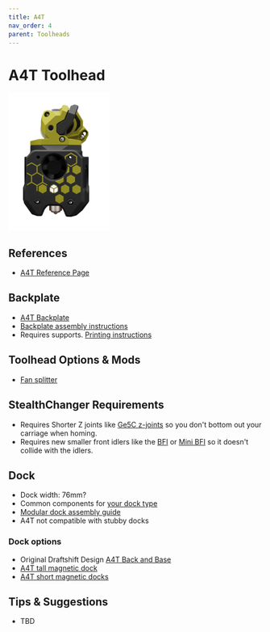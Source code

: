 ```yaml
---
title: A4T
nav_order: 4
parent: Toolheads
---
```


# A4T Toolhead

<img src="../media/Toolheads/A4t.png" width=200>

## References
* [A4T Reference Page](https://github.com/Armchair-Heavy-Industries/A4T)

## Backplate
* [A4T Backplate](https://github.com/sdylewski/StealthChanger/blob/main/STLs/Backplates/A4T.stl)
* [Backplate assembly instructions](https://github.com/sdylewski/StealthChanger/blob/main/Manual/Stealthchanger_Assembly_Guide.pdf)
* Requires supports. [Printing instructions](../Printing.md)

## Toolhead Options & Mods
* [Fan splitter](https://github.com/DraftShift/StealthChanger/tree/main/UserMods/dudewithan02/A4T-Xol-Fan-Splitter-PCB)

## StealthChanger Requirements
* Requires Shorter Z joints like <a href="https://github.com/VoronDesign/VoronUsers/tree/main/printer_mods/hartk1213/Voron2.4_GE5C">Ge5C z-joints</a> so you don't bottom out your carriage when homing.
* Requires new smaller front idlers like the <a href="https://github.com/clee/VoronBFI">BFI</a> or <a href="https://github.com/DraftShift/StealthChanger/tree/main/UserMods/BT123/MiniBFI%20%2B%20MicroBFI">Mini BFI</a> so it doesn't collide with the idlers.

## Dock
* Dock width: 76mm?
* Common components for [your dock type](.../Dock.md)
* [Modular dock assembly guide](https://github.com/DraftShift/ModularDock/blob/main/Manual/ModularDock_Assembly_Guide.pdf)
* A4T not compatible with stubby docks

### Dock options
* Original Draftshift Design [A4T Back and Base](https://github.com/DraftShift/ModularDock/tree/main/STLs/A4T)
* [A4T tall magnetic dock](https://www.printables.com/model/1381192-stealthchanger-a4t-magnetic-dock)
* [A4T short magnetic docks](https://github.com/DraftShift/ModularDock/blob/main/UserMods/dudewithan02/A4T-Magnet-Docks/README.md)



## Tips & Suggestions
* TBD
